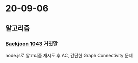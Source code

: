 # 20-09-06

## 알고리즘
### [Baekjoon 1043 거짓말](/Algorithm/Baekjoon/p1043)
node.js로 알고리즘 재시도 후 AC,
간단한 Graph Connectivity 문제